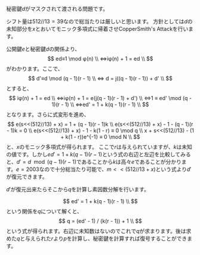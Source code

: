 秘密鍵$d$がマスクされて渡される問題です。

シフト量は$512//13=39$なので総当たりは厳しいと思います。
方針としては$d$の未知部分を$x$とおいてモニック多項式に帰着させCopperSmith's Attackを行います。

公開鍵$e$と秘密鍵$d$の関係より、
$$
ed≡1 \mod φ(n) \\
⇔iφ(n) + 1 = ed \\
$$
がわかります。ここで、
$$
d'≡d \mod (q - 1)(r - 1) \\
⇔ d = j((q - 1)(r - 1)) + d' \\
$$
とすると、
$$
iφ(n) + 1 = ed \\
⇔iφ(n) + 1 = e(j(q - 1)(r - 1) + d') \\
⇔1 ≡ ed' \mod (q - 1)(r - 1) \\
⇔ed' = 1 + k(q - 1)(r - 1) \\
$$
となります。さらに式変形を進め、
$$
e(s<<(512//13) + x) = 1 + (q - 1)(r - 1)k \\
e(s<<(512//13) + x) - 1 - (q - 1)(r - 1)k = 0 \\
e(s<<(512//13) + x) - 1 - k(1 - r) ≡ 0 \mod q \\
x + s<<(512//13) - (1 + k(1 - r))e^{-1} ≡ 0 \mod N \\
$$
と、$x$のモニック多項式が得られます。
ここで$r$は与えられていますが、$k$は未知の値です。しかし$ed' = 1 + k(q - 1)(r - 1)$という式の右辺と左辺を比較してみると、$d'=d \mod (q - 1)(r - 1)$であることから$k$は高々$e$であることが分かります。$e=2003$なので十分総当たり可能で、$m<<(512//13+x)$という式より$d'$が復元できます。

$d'$が復元出来たらそこから$q$を計算し素因数分解を行います。

$$
ed' = 1 + k(q - 1)(r - 1) \\
$$
という関係を$q$について解くと、
$$
q = (ed' - 1) / (k(r - 1)) + 1 \\
$$
という式が得られます。右辺に未知数はないのでこれで$q$が求まります。後は求めた$q$と与えられた$r$より$p$を計算し、秘密鍵を計算すれば復号することができます。

